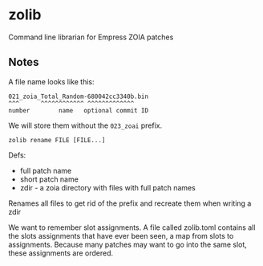 # zolib

Command line librarian for Empress ZOIA patches


## Notes

A file name looks like this:

    021_zoia_Total_Random-680042cc3340b.bin
    ^^^      ^^^^^^^^^^^^ ^^^^^^^^^^^^^
    number        name   optional commit ID

We will store them without the `023_zoai` prefix.

    zolib rename FILE [FILE...]


Defs:

* full patch name
* short patch name
* zdir - a zoia directory with files with full patch names


Renames all files to get rid of the prefix and recreate them when writing a zdir

We want to remember slot assignments. A file called zolib.toml contains all the slots
assignments that have ever been seen, a map from slots to assignments. Because
many patches may want to go into the same slot, these assignments are ordered.
